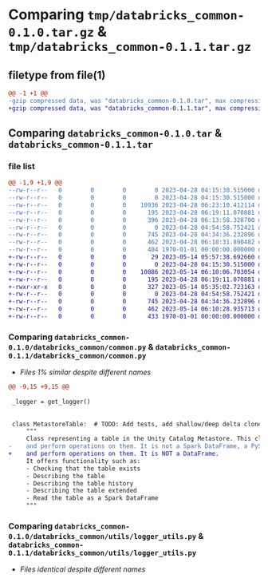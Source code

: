 # Comparing `tmp/databricks_common-0.1.0.tar.gz` & `tmp/databricks_common-0.1.1.tar.gz`

## filetype from file(1)

```diff
@@ -1 +1 @@
-gzip compressed data, was "databricks_common-0.1.0.tar", max compression
+gzip compressed data, was "databricks_common-0.1.1.tar", max compression
```

## Comparing `databricks_common-0.1.0.tar` & `databricks_common-0.1.1.tar`

### file list

```diff
@@ -1,9 +1,9 @@
--rw-r--r--   0        0        0        0 2023-04-28 04:15:30.515000 databricks_common-0.1.0/README.md
--rw-r--r--   0        0        0        0 2023-04-28 04:15:30.515000 databricks_common-0.1.0/databricks_common/__init__.py
--rw-r--r--   0        0        0    10936 2023-04-28 06:23:10.412114 databricks_common-0.1.0/databricks_common/common.py
--rw-r--r--   0        0        0      195 2023-04-28 06:19:11.070881 databricks_common-0.1.0/databricks_common/main.py
--rw-r--r--   0        0        0      396 2023-04-28 06:13:58.328700 databricks_common-0.1.0/databricks_common/utils/get_spark.py
--rw-r--r--   0        0        0        0 2023-04-28 04:54:58.752421 databricks_common-0.1.0/databricks_common/utils/get_spark_local.py
--rw-r--r--   0        0        0      745 2023-04-28 04:34:36.232896 databricks_common-0.1.0/databricks_common/utils/logger_utils.py
--rw-r--r--   0        0        0      462 2023-04-28 06:18:31.890482 databricks_common-0.1.0/pyproject.toml
--rw-r--r--   0        0        0      404 1970-01-01 00:00:00.000000 databricks_common-0.1.0/PKG-INFO
+-rw-r--r--   0        0        0       29 2023-05-14 05:57:38.692660 databricks_common-0.1.1/README.md
+-rw-r--r--   0        0        0        0 2023-04-28 04:15:30.515000 databricks_common-0.1.1/databricks_common/__init__.py
+-rw-r--r--   0        0        0    10886 2023-05-14 06:10:06.703054 databricks_common-0.1.1/databricks_common/common.py
+-rw-r--r--   0        0        0      195 2023-04-28 06:19:11.070881 databricks_common-0.1.1/databricks_common/main.py
+-rwxr-xr-x   0        0        0      327 2023-05-14 05:35:02.723163 databricks_common-0.1.1/databricks_common/utils/get_spark.py
+-rw-r--r--   0        0        0        0 2023-04-28 04:54:58.752421 databricks_common-0.1.1/databricks_common/utils/get_spark_local.py
+-rw-r--r--   0        0        0      745 2023-04-28 04:34:36.232896 databricks_common-0.1.1/databricks_common/utils/logger_utils.py
+-rw-r--r--   0        0        0      462 2023-05-14 06:10:28.935713 databricks_common-0.1.1/pyproject.toml
+-rw-r--r--   0        0        0      433 1970-01-01 00:00:00.000000 databricks_common-0.1.1/PKG-INFO
```

### Comparing `databricks_common-0.1.0/databricks_common/common.py` & `databricks_common-0.1.1/databricks_common/common.py`

 * *Files 1% similar despite different names*

```diff
@@ -9,15 +9,15 @@
 
 _logger = get_logger()
 
 
 class MetastoreTable:  # TODO: Add tests, add shallow/deep delta clone function
     """
     Class representing a table in the Unity Catalog Metastore. This class is used to reference tables,
-    and perform operations on them. It is not a Spark DataFrame, a PySpark DataFrame, or a Pandas DataFrame.
+    and perform operations on them. It is NOT a DataFrame.
     It offers functionality such as:
     - Checking that the table exists
     - Describing the table
     - Describing the table history
     - Describing the table extended
     - Read the table as a Spark DataFrame
     """
```

### Comparing `databricks_common-0.1.0/databricks_common/utils/logger_utils.py` & `databricks_common-0.1.1/databricks_common/utils/logger_utils.py`

 * *Files identical despite different names*

